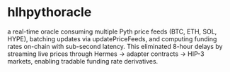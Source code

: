 # hlhpythoracle
a real-time oracle consuming multiple Pyth price feeds (BTC, ETH, SOL, HYPE), batching updates via updatePriceFeeds, and computing funding rates on-chain with sub-second latency. This eliminated 8-hour delays by streaming live prices through Hermes → adapter contracts → HIP-3 markets, enabling tradable funding rate derivatives.
